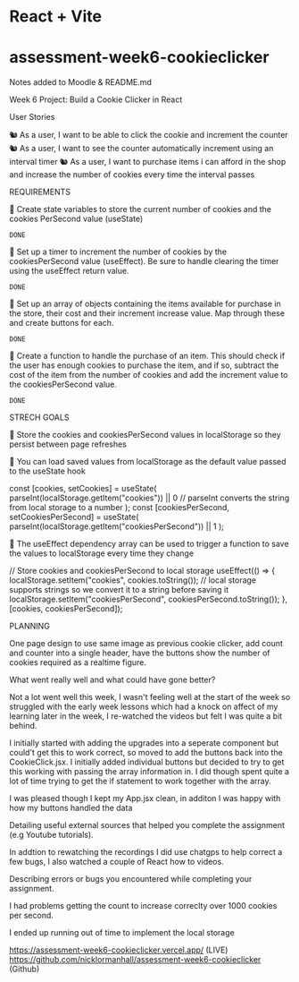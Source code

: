 # React + Vite

# assessment-week6-cookieclicker

Notes added to Moodle & README.md

Week 6 Project: Build a Cookie Clicker in React

User Stories

🐿️ As a user, I want to be able to click the cookie and increment the counter
🐿️ As a user, I want to see the counter automatically increment using an interval timer
🐿️ As a user, I want to purchase items i can afford in the shop and increase the number of cookies every time the interval passes

REQUIREMENTS

🎯 Create state variables to store the current number of cookies and the cookies PerSecond value (useState)

    DONE

🎯 Set up a timer to increment the number of cookies by the cookiesPerSecond value (useEffect). Be sure to handle clearing the timer using the useEffect return value.

    DONE

🎯 Set up an array of objects containing the items available for purchase in the store, their cost and their increment increase value. Map through these and create buttons for each.

    DONE

🎯 Create a function to handle the purchase of an item. This should check if the user has enough cookies to purchase the item, and if so, subtract the cost of the item from the number of cookies and add the increment value to the cookiesPerSecond value.

    DONE

STRECH GOALS

🏹 Store the cookies and cookiesPerSecond values in localStorage so they persist between page refreshes

💭 You can load saved values from localStorage as the default value passed to the useState hook

const [cookies, setCookies] = useState(
parseInt(localStorage.getItem("cookies")) || 0 // parseInt converts the string from local storage to a number
);
const [cookiesPerSecond, setCookiesPerSecond] = useState(
parseInt(localStorage.getItem("cookiesPerSecond")) || 1
);

💭 The useEffect dependency array can be used to trigger a function to save the values to localStorage every time they change

// Store cookies and cookiesPerSecond to local storage
useEffect(() => {
localStorage.setItem("cookies", cookies.toString()); // local storage supports strings so we convert it to a string before saving it
localStorage.setItem("cookiesPerSecond", cookiesPerSecond.toString());
}, [cookies, cookiesPerSecond]);

PLANNING

One page design to use same image as previous cookie clicker, add count and counter into a single header, have the buttons show the number of cookies required as a realtime figure.

What went really well and what could have gone better?

Not a lot went well this week, I wasn't feeling well at the start of the week so struggled with the early week lessons which had a knock on affect of my learning later in the week, I re-watched the videos but felt I was quite a bit behind.

I initially started with adding the upgrades into a seperate component but could't get this to work correct, so moved to add the buttons back into the CookieClick.jsx. I initially added individual buttons but decided to try to get this working with passing the array information in. I did though spent quite a lot of time trying to get the if statement to work together with the array.

I was pleased though I kept my App.jsx clean, in additon I was happy with how my buttons handled the data

Detailing useful external sources that helped you complete the assignment (e.g Youtube tutorials).

In addtion to rewatching the recordings I did use chatgps to help correct a few bugs, I also watched a couple of React how to videos.

Describing errors or bugs you encountered while completing your assignment.

I had problems getting the count to increase correclty over 1000 cookies per second.

I ended up running out of time to implement the local storage

https://assessment-week6-cookieclicker.vercel.app/ (LIVE)
https://github.com/nicklormanhall/assessment-week6-cookieclicker (Github)
